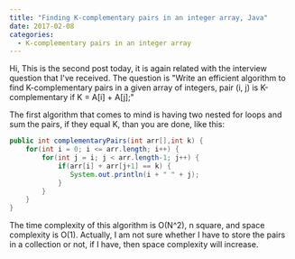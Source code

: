 ```yaml
---
title: "Finding K-complementary pairs in an integer array, Java"
date: 2017-02-08
categories: 
  - K-complementary pairs in an integer array
---
```


Hi,
This is the second post today, it is again related with the interview question that I've received. The question is "Write an 
efficient algorithm to find K-complementary pairs in a given array of integers, pair (i, j) is K-complementary if 
K = A[i] + A[j];"

The first algorithm that comes to mind is having two nested for loops and sum the pairs, if they equal K, than you are done, 
like this:

```java
public int complementaryPairs(int arr[],int k) { 
	for(int i = 0; i <= arr.length; i++) {
		for(int j = i; j < arr.length-1; j++) {
			if(arr[i] + arr[j+1] == k) {
			   System.out.println(i + " " + j);
			}
		}
	}
}
```
The time complexity of this algorithm is O(N^2), n square, and space complexity is O(1). Actually, I am not sure whether I 
have to store the pairs in a collection or not, if I have, then space complexity will increase. 




